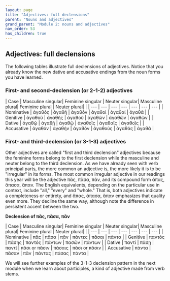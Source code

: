```yaml
---
layout: page
title: "Adjectives: full declensions"
parent: "Nouns and adjectives"
grand_parent: "Module 2: nouns and adjectives"
nav_order: 53
has_children: true
---
```



## Adjectives: full declensions

The following tables illustrate full declensions of adjectives.  Notice that you already know the new dative and accusative endings from the noun forms you have learned.



### First- and second-declension (or 2-1-2) adjectives

|  Case  | Masculine singular| Feminine singular | Neuter singular| Masculine plural| Feminine plural | Neuter plural|     |
| --- | --- | --- | --- | --- | --- | --- |
| Nominative | ἀγαθός | ἀγαθή | ἀγαθόν | ἀγαθοί  | ἀγαθαί  | ἀγαθά  |
| Genitive | ἀγαθοῦ  | ἀγαθῆς  | ἀγαθοῦ | ἀγαθῶν  | ἀγαθῶν | ἀγαθῶν |
| Dative | ἀγαθῷ  | ἀγαθῇ | ἀγαθῷ | ἀγαθοῖς | ἀγαθαῖς  | ἀγαθοῖς |
| Accusative | ἀγαθόν | ἀγαθήν | ἀγαθόν | ἀγαθούς  | ἀγαθάς  | ἀγαθά  |





### First- and third-declension (or 3-1-3) adjectives

Other adjectives are called "first and third declension" adjectives because the feminine forms belong to the first declension while the masculine and neuter belong to the third declension. As we have already seen with verb principal parts, the more common an adjective is, the more likely it is to be "irregular" in its forms. The most common irregular adjective in our readings this year will be the adjective πᾶς, πᾶσα, πᾶν, and its compound form ἅπας, ἅπασα, ἅπαν. The English equivalents, depending on the particular use in context, include "all," "every" and "whole." That is, both adjectives indicate a completeness or entirety, and ἅπας, ἅπασα, ἅπαν emphasizes that quality even more. They decline the same way, although note the difference in persistent accent between the two.

**Declension of πᾶς, πᾶσα, πᾶν**


|  Case  | Masculine singular| Feminine singular | Neuter singular| Masculine plural| Feminine plural | Neuter plural|     |
| --- | --- | --- | --- | --- | --- | --- |
| Nominative | πᾶς  | πᾶσα  | πᾶν | πάντες  | πᾶσαι   | πάντα   |
| Genitive | παντός  | πάσης   | παντός  | πάντων   | πασῶν  | πάντων  |
| Dative | παντί  | πάσῃ | παντί | πᾶσι or πᾶσιν | πάσαις  | πᾶσι or πᾶσιν |
| Accusative | πάντα | πᾶσαν | πᾶν  | πάντας   | πάσας   | πάντα   |


We will see further examples of the 3-1-3 declension pattern in the next module when we learn about participles, a kind of adjective made from verb stems.